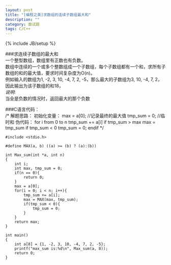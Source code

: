 ```yaml
---
layout: post
title: "[编程之美]求数组的连续子数组最大和"
description: ""
category: 面试题
tags: C/C++
---
```

{% include JB/setup %}

###求连续子数组的最大和  
一个整型数组，数组里有正数也有负数。  
数组中连续的一个或多个整数组成一个子数组，每个子数组都有一个和，求所有子数组的和的最大值，要求时间复杂度为O(n)。  
例如输入的数组为1, -2, 3, 10, -4, 7, 2, -5，那么最大的子数组为3, 10, -4, 7, 2，因此输出为该子数组的和18，  
*说明*:  
当全是负数的情况时，返回最大的那个负数  

###C语言代码：  
	/*
	解题思路：
		初始化变量：
			max = a[0];		//记录最终的最大值
			tmp_sum = 0;		//临时和
		伪代码：
			for i from 0 to n
				tmp_sum += a[i]
				if tmp_sum > max
					max = tmp_sum
				if tmp_sum < 0
					tmp_sum = 0;
			endif
	*/
	
	#include <stdio.h>
	
	#define MAX(a, b) ((a) >= (b) ? (a):(b))
	
	int Max_sum(int *a, int n)
	{
		int i;
		int max, tmp_sum = 0;
		if(n == 0){
			return 0;
		}
		max = a[0];
		for(i = 0; i < n; i++){
			tmp_sum += a[i];
			max = MAX(max, tmp_sum);
			if(tmp_sum < 0){
				tmp_sum = 0;
			}
		}
		return max;
	}
	
	int main()
	{
		int a[8] = {1, -2, 3, 10, -4, 7, 2, -5};
		printf("max_sum is:%d\n", Max_sum(a, 8));
		return 0;
	}

